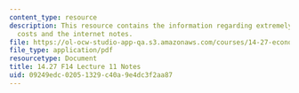 ```yaml
---
content_type: resource
description: This resource contains the information regarding extremely high search
  costs and the internet notes.
file: https://ol-ocw-studio-app-qa.s3.amazonaws.com/courses/14-27-economics-and-e-commerce-fall-2014/09249edc02051329c40a9e4dc3f2aa87_MIT14_27F14_Lec11.pdf
file_type: application/pdf
resourcetype: Document
title: 14.27 F14 Lecture 11 Notes
uid: 09249edc-0205-1329-c40a-9e4dc3f2aa87
---
```

